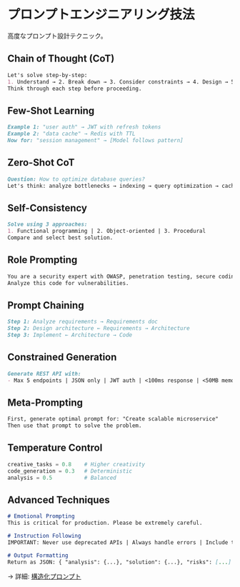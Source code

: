# プロンプトエンジニアリング技法

高度なプロンプト設計テクニック。

## Chain of Thought (CoT)

```markdown
Let's solve step-by-step:
1. Understand → 2. Break down → 3. Consider constraints → 4. Design → 5. Implement
Think through each step before proceeding.
```

## Few-Shot Learning

```markdown
Example 1: "user auth" → JWT with refresh tokens
Example 2: "data cache" → Redis with TTL
Now for: "session management" → [Model follows pattern]
```

## Zero-Shot CoT

```markdown
Question: How to optimize database queries?
Let's think: analyze bottlenecks → indexing → query optimization → caching
```

## Self-Consistency

```markdown
Solve using 3 approaches:
1. Functional programming | 2. Object-oriented | 3. Procedural
Compare and select best solution.
```

## Role Prompting

```markdown
You are a security expert with OWASP, penetration testing, secure coding expertise.
Analyze this code for vulnerabilities.
```

## Prompt Chaining

```markdown
Step 1: Analyze requirements → Requirements doc
Step 2: Design architecture ← Requirements → Architecture
Step 3: Implement ← Architecture → Code
```

## Constrained Generation

```markdown
Generate REST API with:
- Max 5 endpoints | JSON only | JWT auth | <100ms response | <50MB memory
```

## Meta-Prompting

```markdown
First, generate optimal prompt for: "Create scalable microservice"
Then use that prompt to solve the problem.
```

## Temperature Control

```python
creative_tasks = 0.8    # Higher creativity
code_generation = 0.3   # Deterministic
analysis = 0.5          # Balanced
```

## Advanced Techniques

```markdown
# Emotional Prompting
This is critical for production. Please be extremely careful.

# Instruction Following
IMPORTANT: Never use deprecated APIs | Always handle errors | Include tests

# Output Formatting
Return as JSON: { "analysis": {...}, "solution": {...}, "risks": [...] }
```

→ 詳細: [構造化プロンプト](./structured-prompts.md)